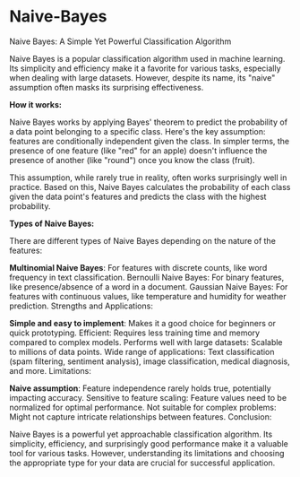 # Naive-Bayes
Naive Bayes: A Simple Yet Powerful Classification Algorithm

Naive Bayes is a popular classification algorithm used in machine learning. Its simplicity and efficiency make it a favorite for various tasks, especially when dealing with large datasets. However, despite its name, its "naive" assumption often masks its surprising effectiveness.

**How it works:**

Naive Bayes works by applying Bayes' theorem to predict the probability of a data point belonging to a specific class. Here's the key assumption: features are conditionally independent given the class. In simpler terms, the presence of one feature (like "red" for an apple) doesn't influence the presence of another (like "round") once you know the class (fruit).

This assumption, while rarely true in reality, often works surprisingly well in practice. Based on this, Naive Bayes calculates the probability of each class given the data point's features and predicts the class with the highest probability.

**Types of Naive Bayes:**

There are different types of Naive Bayes depending on the nature of the features:

**Multinomial Naive Bayes**: For features with discrete counts, like word frequency in text classification.
Bernoulli Naive Bayes: For binary features, like presence/absence of a word in a document.
Gaussian Naive Bayes: For features with continuous values, like temperature and humidity for weather prediction.
Strengths and Applications:

**Simple and easy to implement**: Makes it a good choice for beginners or quick prototyping.
Efficient: Requires less training time and memory compared to complex models.
Performs well with large datasets: Scalable to millions of data points.
Wide range of applications: Text classification (spam filtering, sentiment analysis), image classification, medical diagnosis, and more.
Limitations:

**Naive assumption**: Feature independence rarely holds true, potentially impacting accuracy.
Sensitive to feature scaling: Feature values need to be normalized for optimal performance.
Not suitable for complex problems: Might not capture intricate relationships between features.
Conclusion:

Naive Bayes is a powerful yet approachable classification algorithm. Its simplicity, efficiency, and surprisingly good performance make it a valuable tool for various tasks. However, understanding its limitations and choosing the appropriate type for your data are crucial for successful application.